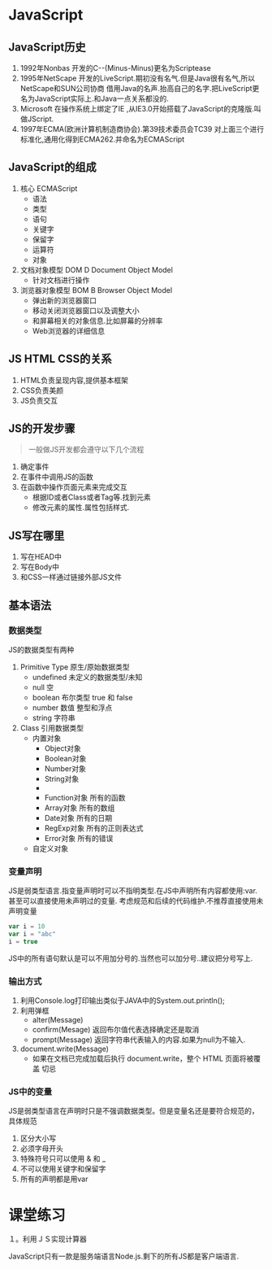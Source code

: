 # JavaScript

## JavaScript历史
1.  1992年Nonbas 开发的C--(Minus-Minus)更名为Scriptease
2.  1995年NetScape 开发的LiveScript.期初没有名气.但是Java很有名气,所以NetScape和SUN公司协商
借用Java的名声.抬高自己的名字.把LiveScript更名为JavaScript实际上.和Java一点关系都没的.
3.  Microsoft 在操作系统上绑定了IE ,从IE3.0开始搭载了JavaScript的克隆版.叫做JScript.
4.  1997年ECMA(欧洲计算机制造商协会).第39技术委员会TC39 对上面三个进行标准化,通用化得到ECMA262.并命名为ECMAScript

## JavaScript的组成
1.  核心              ECMAScript
    *   语法
    *   类型
    *   语句
    *   关键字
    *   保留字
    *   运算符
    *   对象
2.  文档对象模型      DOM   D Document Object Model
    *   针对文档进行操作
3.  浏览器对象模型    BOM   B Browser Object Model
    *   弹出新的浏览器窗口
    *   移动关闭浏览器窗口以及调整大小
    *   和屏幕相关的对象信息.比如屏幕的分辨率
    *   Web浏览器的详细信息
    
## JS HTML CSS的关系
1.  HTML负责呈现内容,提供基本框架
2.  CSS负责美颜
3.  JS负责交互

## JS的开发步骤
> 一般做JS开发都会遵守以下几个流程

1.  确定事件
2.  在事件中调用JS的函数
3.  在函数中操作页面元素来完成交互
    *   根据ID或者Class或者Tag等.找到元素
    *   修改元素的属性.属性包括样式.

## JS写在哪里
1.  写在HEAD中
2.  写在Body中
3.  和CSS一样通过链接外部JS文件


## 基本语法
### 数据类型
JS的数据类型有两种
1.  Primitive Type 原生/原始数据类型
    *   undefined   未定义的数据类型/未知
    *   null        空
    *   boolean     布尔类型 true 和 false
    *   number      数值 整型和浮点
    *   string      字符串
2.  Class          引用数据类型
    *   内置对象
        *   Object对象
        *   Boolean对象
        *   Number对象
        *   String对象
        *
        *   Function对象  所有的函数
        *   Array对象     所有的数组
        *   Date对象      所有的日期
        *   RegExp对象    所有的正则表达式
        *   Error对象     所有的错误  
    *   自定义对象
 
 
 
### 变量声明
JS是弱类型语言.指变量声明时可以不指明类型.在JS中声明所有内容都使用:var.甚至可以直接使用未声明过的变量.
考虑规范和后续的代码维护.不推荐直接使用未声明变量
```javascript
var i = 10
var i = "abc"
i = true
```

JS中的所有语句默认是可以不用加分号的.当然也可以加分号..建议把分号写上.

### 输出方式
1.  利用Console.log打印输出类似于JAVA中的System.out.println();
2.  利用弹框    
    *   alter(Message) 
    *   confirm(Mesage)  返回布尔值代表选择确定还是取消
    *   prompt(Message)  返回字符串代表输入的内容.如果为null为不输入.
3.  document.write(Message)    
    *   如果在文档已完成加载后执行 document.write，整个 HTML 页面将被覆盖 切忌

### JS中的变量
JS是弱类型语言在声明时只是不强调数据类型。但是变量名还是要符合规范的，具体规范
1.  区分大小写
2.  必须字母开头
3.  特殊符号只可以使用 & 和 _
4.  不可以使用关键字和保留字
5.  所有的声明都是用var
    
  







# 课堂练习
１。利用ＪＳ实现计算器
























    
    
    
    

JavaScript只有一款是服务端语言Node.js.剩下的所有JS都是客户端语言.